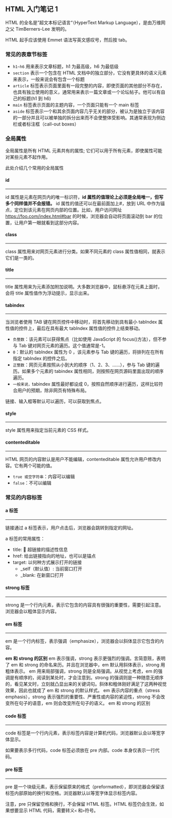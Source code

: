 ## HTML 入门笔记 1

HTML 的全名是”超文本标记语言“（HyperText Markup Language），是由万维网之父 TimBerners-Lee 发明的。

HTML 起手应该使用 Emmet 语法写英文感叹号，然后按 tab。

### 常见的表章节标签

- `h1~h6` 用来表示文章标题，h1 为最高级，h6 为最低级
- `section` 表示一个包含在 HTML 文档中的独立部分，它没有更具体的语义元素来表示，一般来说会有包含一个标题
- `article` 标签表示页面里面有一段完整的内容，即使页面的其他部分不存在，也具有独立使用的意义，通常用来表示一篇文章或一个论坛帖子。他可以有自己的标题(h1 到 h6)
- `main` 标签表示页面的主题内容，一个页面只能有一个 main 标签
- `aside` 标签表示一个和其余页面内容几乎无关的部分，被认为是独立于该内容的一部分并且可以被单独的拆分出来而不会使整体受影响。其通常表现为侧边栏或者标注框（call-out boxes）

### 全局属性

全局属性是所有 HTML 元素共有的属性; 它们可以用于所有元素，即使属性可能对某些元素不起作用。

此处介绍几个常用的全局属性

#### id

---

id 属性是元素在网页内的唯一标识符，**id 属性的值理论上必须是全局唯一，但写多个同样值并不会报错。** id 属性的值还可以在最前面加上#，放到 URL 中作为锚点，定位到该元素在网页内部的位置。比如，用户访问网址 https://foo.com/index.html#bar 的时候，浏览器会自动将页面滚动到 bar 的位置，让用户第一眼就看到这部分内容。

#### class

---

class 属性用来对网页元素进行分类。如果不同元素的 class 属性值相同，就表示它们是一类的。

#### title

---

title 属性用来为元素添加附加说明。大多数浏览器中，鼠标悬浮在元素上面时，会将 title 属性值作为浮动提示，显示出来。

#### tabindex

---

当浏览者使用 TAB 键在网页控件中移动时，将首先移动到具有最小 tabIndex 属性值的控件上，最后在具有最大 tabIndex 属性值的控件上结束移动。

- `负整数`：该元素可以获得焦点（比如使用 JavaScript 的 focus()方法），但不参与 Tab 键对网页元素的遍历。这个值通常是-1。
- `0`：默认的 tabIndex 属性为 0 ，该元素参与 Tab 键的遍历，将排列在在所有指定 tabIndex 的控件之后。
- `正整数`：网页元素按照从小到大的顺序（1、2、3、……），参与 Tab 键的遍历。如果多个元素的 tabindex 属性相同，则按照在网页源码里面出现的顺序遍历。
- `一般来说，`tabindex 属性最好都设成 0，按照自然顺序进行遍历，这样比较符合用户的预期，除非网页有特殊布局。

链接、输入框等默认可以遍历，可以获取到焦点。

#### style

---

style 属性用来指定当前元素的 CSS 样式。

#### contenteditable

---

HTML 网页的内容默认是用户不能编辑，contenteditable 属性允许用户修改内容。它有两个可能的值。

- `true 或空字符串`：内容可以编辑
- `false`：不可以编辑

### 常见的内容标签

#### a 标签

---

链接通过 a 标签表示，用户点击后，浏览器会跳转到指定的网址。

a 标签的常用属性：

- title:  超链接的描述性信息
- href: 给出链接指向的地址，也可以是锚点
- target: 以何种方式展示打开的链接
  - \_self（默认值）: 当前窗口打开
  - \_blank: 在新窗口打开

#### strong 标签

---

strong 是一个行内元素，表示它包含的内容具有很强的重要性，需要引起注意。浏览器会以粗体显示内容。

#### em 标签

---

em 是一个行内标签，表示强调（emphasize），浏览器会以斜体显示它包含的内容。

**em 和 strong 的区别**
em 表示强调，strong 表示更强烈的强调。言简意赅，表明了 em 和 strong 的命名来历。并且在浏览器中，em 默认用斜体表示，strong 用粗体表示。
em 用来局部强调，strong 则是全局强调。从视觉上考虑，em 的强调是有顺序的，阅读到某处时，才会注意到。strong 的强调则是一种随意无顺序的，看见某文时，立刻就凸显出来的关键词句。斜体和粗体刚好满足了这两种视觉效果，因此也就成了 em 和 strong 的默认样式。
em 表示内容的重点（stress emphasis），strong 表示强烈的重要性、严重性或内容的紧迫性，strong 不会改变所在句子的语意，em 则会改变所在句子的语义。
em 和 strong 的区别

#### code 标签

---

code 标签是一个行内元素，表示标签内容是计算机代码，浏览器默认会以等宽字体显示。

如果要表示多行代码，code 标签必须放在 pre 内部。code 本身仅表示一行代码。

#### pre 标签

---

pre 是一个块级元素，表示保留原来的格式（preformatted），即浏览器会保留该标签内部原始的换行和空格。浏览器默认以等宽字体显示标签内容。

注意，pre 只保留空格和换行，不会保留 HTML 标签。HTML 标签仍会生效，如果想要显示 HTML 代码，需要转义`<` 和`>`符号。
